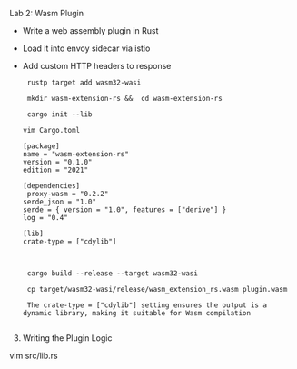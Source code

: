 
Lab 2: Wasm Plugin

- Write a web assembly plugin in Rust
- Load it into envoy sidecar via istio
- Add custom HTTP headers to response


  ```
   rustp target add wasm32-wasi

   mkdir wasm-extension-rs &&  cd wasm-extension-rs

   cargo init --lib

  vim Cargo.toml

  [package]
  name = "wasm-extension-rs"
  version = "0.1.0"
  edition = "2021"

  [dependencies]
   proxy-wasm = "0.2.2"
  serde_json = "1.0"
  serde = { version = "1.0", features = ["derive"] }
  log = "0.4"

  [lib]
  crate-type = ["cdylib"]

  
  
   cargo build --release --target wasm32-wasi

   cp target/wasm32-wasi/release/wasm_extension_rs.wasm plugin.wasm

   The crate-type = ["cdylib"] setting ensures the output is a dynamic library, making it suitable for Wasm compilation
  

  ```

3. Writing the Plugin Logic

vim src/lib.rs








  
